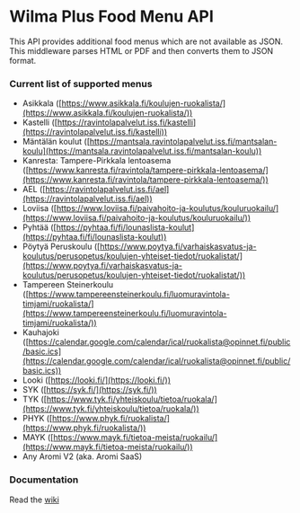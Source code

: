 # Wilma Plus Food Menu API
This API provides additional food menus which are not available as JSON.
This middleware parses HTML or PDF and then converts them to JSON format.

### Current list of supported menus
- Asikkala ([https://www.asikkala.fi/koulujen-ruokalista/](https://www.asikkala.fi/koulujen-ruokalista/))
- Kastelli ([https://ravintolapalvelut.iss.fi/kastelli](https://ravintolapalvelut.iss.fi/kastelli))
- Mäntälän koulut ([https://mantsala.ravintolapalvelut.iss.fi/mantsalan-koulu](https://mantsala.ravintolapalvelut.iss.fi/mantsalan-koulu))
- Kanresta: Tampere-Pirkkala lentoasema ([https://www.kanresta.fi/ravintola/tampere-pirkkala-lentoasema/](https://www.kanresta.fi/ravintola/tampere-pirkkala-lentoasema/))
- AEL ([https://ravintolapalvelut.iss.fi/ael](https://ravintolapalvelut.iss.fi/ael))
- Loviisa ([https://www.loviisa.fi/paivahoito-ja-koulutus/kouluruokailu/](https://www.loviisa.fi/paivahoito-ja-koulutus/kouluruokailu/))
- Pyhtää ([https://pyhtaa.fi/fi/lounaslista-koulut](https://pyhtaa.fi/fi/lounaslista-koulut))
- Pöytyä Peruskoulu ([https://www.poytya.fi/varhaiskasvatus-ja-koulutus/perusopetus/koulujen-yhteiset-tiedot/ruokalistat/](https://www.poytya.fi/varhaiskasvatus-ja-koulutus/perusopetus/koulujen-yhteiset-tiedot/ruokalistat/))
- Tampereen Steinerkoulu ([https://www.tampereensteinerkoulu.fi/luomuravintola-timjami/ruokalista/](https://www.tampereensteinerkoulu.fi/luomuravintola-timjami/ruokalista/))
- Kauhajoki ([https://calendar.google.com/calendar/ical/ruokalista@opinnet.fi/public/basic.ics](https://calendar.google.com/calendar/ical/ruokalista@opinnet.fi/public/basic.ics))
- Looki ([https://looki.fi/](https://looki.fi/))
- SYK ([https://syk.fi/](https://syk.fi/))
- TYK ([https://www.tyk.fi/yhteiskoulu/tietoa/ruokala/](https://www.tyk.fi/yhteiskoulu/tietoa/ruokala/))
- PHYK ([https://www.phyk.fi/ruokalista/](https://www.phyk.fi/ruokalista/))
- MAYK ([https://www.mayk.fi/tietoa-meista/ruokailu/](https://www.mayk.fi/tietoa-meista/ruokailu/))
- Any Aromi V2 (aka. Aromi SaaS)

### Documentation
Read the [wiki](https://github.com/wilmaplus/foodmenu/wiki)

